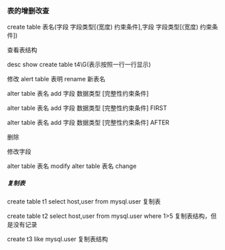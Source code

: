 ### 表的增删改查

create table 表名(字段 字段类型[(宽度) 约束条件],字段 字段类型[(宽度) 约束条件])

查看表结构

desc
show create table t4\\G(表示按照一行一行显示)

修改
alert table 表明 rename 新表名

alter table 表名 add 字段 数据类型 [完整性约束条件]


alter table 表名 add 字段 数据类型 [完整性约束条件] FIRST


alter table 表名 add 字段 数据类型 [完整性约束条件] AFTER


删除

修改字段

alter table 表名 modify
alter table 表名 change


##### 复制表
create table t1 select host,user from mysql.user 复制表


create table t2 select host,user from mysql.user where 1>5 复制表结构，但是没有记录

create t3 like mysql.user 复制表结构
